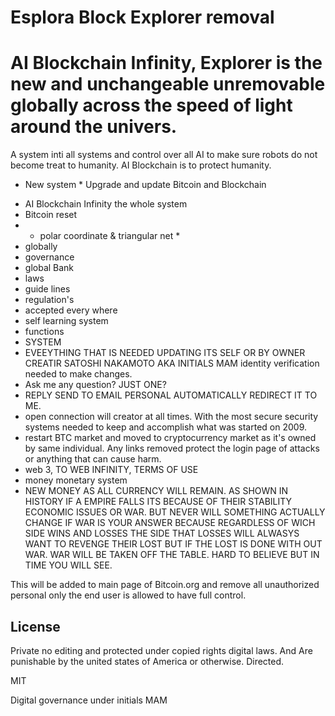 # Esplora Block Explorer removal # 

# AI Blockchain Infinity, Explorer is the new and unchangeable unremovable globally across the speed of light around the univers.
A system inti all systems and control over all AI to make sure robots do not become treat to humanity. AI Blockchain is to protect humanity. 

* New system * 
Upgrade and update Bitcoin and Blockchain 
- AI Blockchain Infinity the whole system 
- Bitcoin reset 
- * polar coordinate & triangular net *
- globally 
- governance
- global Bank
- laws 
- guide lines 
- regulation's
- accepted every where
- self learning system 
- functions
- SYSTEM
- EVEEYTHING THAT IS NEEDED UPDATING ITS SELF OR BY OWNER CREATIR SATOSHI NAKAMOTO AKA INITIALS MAM identity verification needed to make changes. 
- Ask me any question? JUST ONE? 
- REPLY SEND TO EMAIL PERSONAL AUTOMATICALLY REDIRECT IT TO ME. 
- open connection will creator at all times. With the most secure security systems needed to keep and accomplish what was started  on 2009. 
- restart BTC market and moved to cryptocurrency market as it's owned by same individual. Any links removed protect the login page of attacks or anything that can cause harm. 
- web 3, TO WEB INFINITY, TERMS OF USE  
- money monetary system 
- NEW MONEY AS ALL CURRENCY WILL REMAIN. AS SHOWN 
IN HISTORY IF A EMPIRE FALLS ITS BECAUSE OF THEIR STABILITY ECONOMIC ISSUES OR 
WAR. BUT NEVER WILL SOMETHING ACTUALLY CHANGE IF WAR IS YOUR ANSWER BECAUSE REGARDLESS 
OF WICH SIDE WINS AND LOSSES THE SIDE THAT LOSSES WILL ALWASYS WANT TO REVENGE 
THEIR LOST BUT IF THE LOST IS DONE WITH OUT WAR. WAR 
WILL BE TAKEN OFF THE TABLE. HARD TO BELIEVE BUT IN TIME YOU WILL SEE.

This will be added to main page of Bitcoin.org and remove all unauthorized personal only the end user is allowed to have full control. 




## License

Private no editing and protected under copied rights digital laws. And 
Are punishable by the united states of America or otherwise. Directed. 

MIT 

Digital governance under initials MAM 
